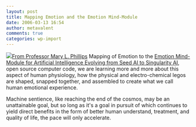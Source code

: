 ```yaml
---
layout: post
title: Mapping Emotion and the Emotion Mind-Module
date: 2006-03-13 16:54
author: metavalent
comments: true
categories: wp-import
---
```

<!--Lead Photo --><a href="https://www.gresham.ac.uk/event.asp?PageId=45&amp;EventId=457"><img src="https://web.archive.org/web/*/https://awebcamdarkly.com/"re not talking about subjective experience and engineering conciousness here -- that will come later.

From <a href="https://www.gresham.ac.uk/event.asp?PageId=45&amp;EventId=457">Professor Mary L. Phillips</a> Mapping of Emotion to the <a href="https://mind.sourceforge.net/emotion.html">Emotion Mind-Module for Artificial Intelligence Evolving from Seed AI to Singularity AI</a>, open source computer code, we are learning more and more about this aspect of human physiology, how the physical and electro-chemical legos are shaped, snapped together, and assembled to create what we call human emotional experience. 

Machine sentience, like reaching the end of the cosmos, may be an unattainable goal, but so long as it's a goal in pursuit of which continues to yield direct benefits in the form of better human understand, treatment, and quality of life, the pace will only accelerate.
